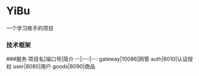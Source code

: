 # YiBu
一个学习练手的项目
### 技术框架

###服务
项目名|端口号|简介
--|:--:|--:
gateway|10086|网管
auth|8010|认证授权
user|8080|用户
goods|8090|商品
